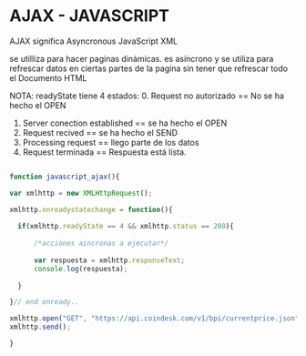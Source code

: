 # AJAX - JAVASCRIPT

AJAX significa Asyncronous JavaScript XML

se utilliza para hacer paginas dinámicas.
es asíncrono y se utiliza para refrescar datos en ciertas partes de la pagína sin tener que refrescar todo el Documento HTML

NOTA: readyState tiene 4 estados:
  0. Request no autorizado == No se ha hecho el OPEN
  1. Server conection established == se ha hecho el OPEN
  2. Request recived == se ha hecho el SEND
  3. Processing request == llego parte de los datos 
  4. Request terminada == Respuesta está lista.

```javascript

function javascript_ajax(){

var xmlhttp = new XMLHttpRequest();

xmlhttp.onreadystatechange = function(){
  
  if(xmlhttp.readyState == 4 && xmlhttp.status == 200){
      
      /*acciones aincronas a ejecutar*/
      
      var respuesta = xmlhttp.responseText;
      console.log(respuesta);
    
  }

}// end onready..

xmlhttp.open("GET", "https://api.coindesk.com/v1/bpi/currentprice.json",true);
xmlhttp.send();

}


```
